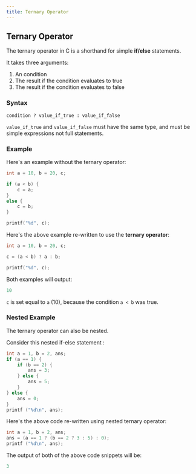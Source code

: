 ```yaml
---
title: Ternary Operator
---
```


## Ternary Operator

The ternary operator in C is a shorthand for simple **if/else** statements. 

It takes three arguments:
1. An condition
2. The result if the condition evaluates to true
3. The result if the condition evaluates to false

### Syntax

`condition ? value_if_true : value_if_false`

`value_if_true` and `value_if_false` must have the same type, and must be simple expressions not full statements.

### Example

Here's an example without the ternary operator:

```c
int a = 10, b = 20, c;

if (a < b) {
    c = a;
}
else {
    c = b;
}

printf("%d", c);
```

Here's the above example re-written to use the **ternary operator**:

```c
int a = 10, b = 20, c;

c = (a < b) ? a : b;

printf("%d", c);
```

Both examples will output:

```c
10
```

`c` is set equal to `a` (10), because the condition `a < b` was true.


### Nested Example

The ternary operator can also be nested.

Consider this nested if-else statement :
```c
int a = 1, b = 2, ans;
if (a == 1) {
    if (b == 2) {
        ans = 3;
    } else {
        ans = 5;
    }
} else {
    ans = 0;
}
printf ("%d\n", ans);
```

Here's the above code re-written using nested ternary operator:

```c
int a = 1, b = 2, ans;
ans = (a == 1 ? (b == 2 ? 3 : 5) : 0);
printf ("%d\n", ans);
```

The output of both of the above code snippets will be:

```c
3
```
